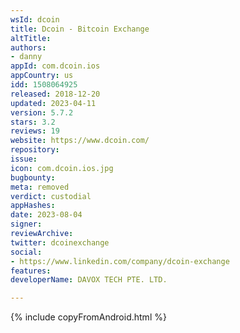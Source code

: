 ```yaml
---
wsId: dcoin
title: Dcoin - Bitcoin Exchange
altTitle: 
authors:
- danny
appId: com.dcoin.ios
appCountry: us
idd: 1508064925
released: 2018-12-20
updated: 2023-04-11
version: 5.7.2
stars: 3.2
reviews: 19
website: https://www.dcoin.com/
repository: 
issue: 
icon: com.dcoin.ios.jpg
bugbounty: 
meta: removed
verdict: custodial
appHashes: 
date: 2023-08-04
signer: 
reviewArchive: 
twitter: dcoinexchange
social:
- https://www.linkedin.com/company/dcoin-exchange
features: 
developerName: DAVOX TECH PTE. LTD.

---
```


 {% include copyFromAndroid.html %}
